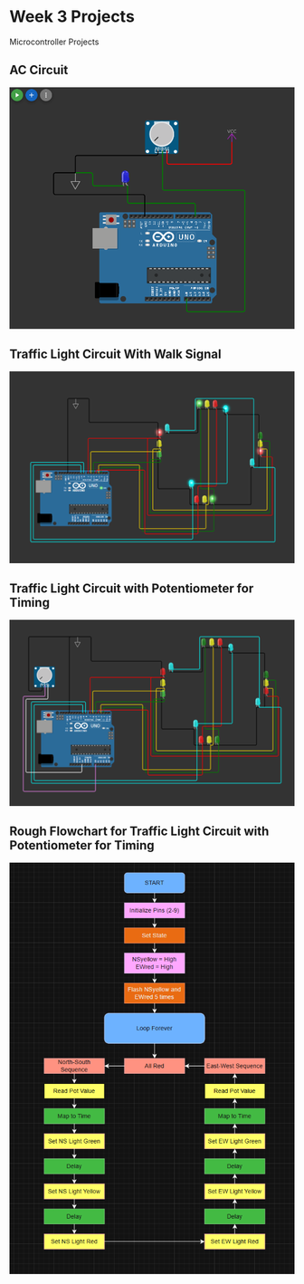 # Week 3 Projects

Microcontroller Projects

## AC Circuit

![alt text](img/image.png)

## Traffic Light Circuit With Walk Signal

![alt text](img/image-1.png)

## Traffic Light Circuit with Potentiometer for Timing

![alt text](img/image-2.png)

## Rough Flowchart for Traffic Light Circuit with Potentiometer for Timing

![alt text](img/traffic-light-flowchart.png)
